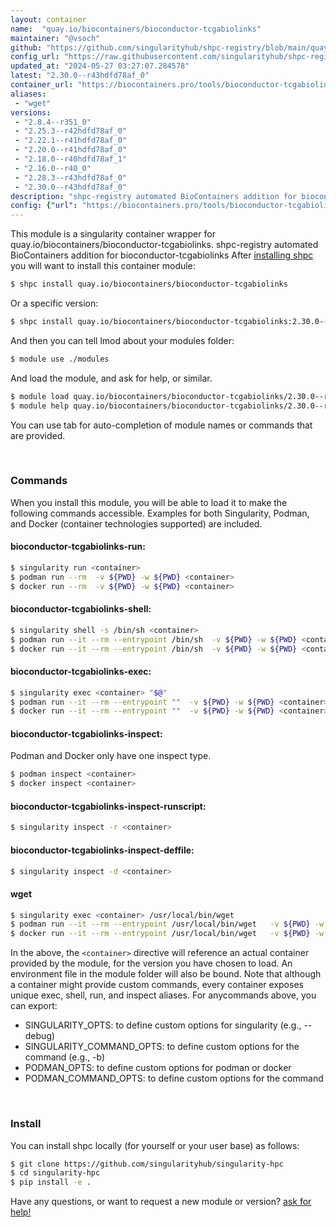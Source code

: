 ```yaml
---
layout: container
name:  "quay.io/biocontainers/bioconductor-tcgabiolinks"
maintainer: "@vsoch"
github: "https://github.com/singularityhub/shpc-registry/blob/main/quay.io/biocontainers/bioconductor-tcgabiolinks/container.yaml"
config_url: "https://raw.githubusercontent.com/singularityhub/shpc-registry/main/quay.io/biocontainers/bioconductor-tcgabiolinks/container.yaml"
updated_at: "2024-05-27 03:27:07.284578"
latest: "2.30.0--r43hdfd78af_0"
container_url: "https://biocontainers.pro/tools/bioconductor-tcgabiolinks"
aliases:
 - "wget"
versions:
 - "2.8.4--r351_0"
 - "2.25.3--r42hdfd78af_0"
 - "2.22.1--r41hdfd78af_0"
 - "2.20.0--r41hdfd78af_0"
 - "2.18.0--r40hdfd78af_1"
 - "2.16.0--r40_0"
 - "2.28.3--r43hdfd78af_0"
 - "2.30.0--r43hdfd78af_0"
description: "shpc-registry automated BioContainers addition for bioconductor-tcgabiolinks"
config: {"url": "https://biocontainers.pro/tools/bioconductor-tcgabiolinks", "maintainer": "@vsoch", "description": "shpc-registry automated BioContainers addition for bioconductor-tcgabiolinks", "latest": {"2.30.0--r43hdfd78af_0": "sha256:7e8f6dd9eb9bccf32c82303f7bc551d68b1387f29d8d09333ddf9a8524011a56"}, "tags": {"2.8.4--r351_0": "sha256:5869c07ab826e15b5ec0eb991cf2130f8ee07159dfdf3bd0ed4ff2c88ef6f777", "2.25.3--r42hdfd78af_0": "sha256:66acd002968eb5d8e9d31d54333a0d64385c2faa1d74197a593b6ed9529bbaf6", "2.22.1--r41hdfd78af_0": "sha256:c65ffc8f751d4338aec03d4724d52acdd5d3c98ee139699480659392782a7bb6", "2.20.0--r41hdfd78af_0": "sha256:640d26edd969727f529aac2a3538eab53673310a86a8d2ecc2ea121e471dfee4", "2.18.0--r40hdfd78af_1": "sha256:c0ece0a64c9a5d0082ff369fac13d815a9d0e3560fa81b0fbf804bb8c4846158", "2.16.0--r40_0": "sha256:dba52bff875da6dd69cf077be2efeb9e7428adb34fc09e3ed5d74e2742bf4099", "2.28.3--r43hdfd78af_0": "sha256:2b0b967c6478bcdb29796658624a55b3ae4c16f3874c0ea3d0f9bfecfc5a22c8", "2.30.0--r43hdfd78af_0": "sha256:7e8f6dd9eb9bccf32c82303f7bc551d68b1387f29d8d09333ddf9a8524011a56"}, "docker": "quay.io/biocontainers/bioconductor-tcgabiolinks", "aliases": {"wget": "/usr/local/bin/wget"}}
---
```


This module is a singularity container wrapper for quay.io/biocontainers/bioconductor-tcgabiolinks.
shpc-registry automated BioContainers addition for bioconductor-tcgabiolinks
After [installing shpc](#install) you will want to install this container module:


```bash
$ shpc install quay.io/biocontainers/bioconductor-tcgabiolinks
```

Or a specific version:

```bash
$ shpc install quay.io/biocontainers/bioconductor-tcgabiolinks:2.30.0--r43hdfd78af_0
```

And then you can tell lmod about your modules folder:

```bash
$ module use ./modules
```

And load the module, and ask for help, or similar.

```bash
$ module load quay.io/biocontainers/bioconductor-tcgabiolinks/2.30.0--r43hdfd78af_0
$ module help quay.io/biocontainers/bioconductor-tcgabiolinks/2.30.0--r43hdfd78af_0
```

You can use tab for auto-completion of module names or commands that are provided.

<br>

### Commands

When you install this module, you will be able to load it to make the following commands accessible.
Examples for both Singularity, Podman, and Docker (container technologies supported) are included.

#### bioconductor-tcgabiolinks-run:

```bash
$ singularity run <container>
$ podman run --rm  -v ${PWD} -w ${PWD} <container>
$ docker run --rm  -v ${PWD} -w ${PWD} <container>
```

#### bioconductor-tcgabiolinks-shell:

```bash
$ singularity shell -s /bin/sh <container>
$ podman run --it --rm --entrypoint /bin/sh  -v ${PWD} -w ${PWD} <container>
$ docker run --it --rm --entrypoint /bin/sh  -v ${PWD} -w ${PWD} <container>
```

#### bioconductor-tcgabiolinks-exec:

```bash
$ singularity exec <container> "$@"
$ podman run --it --rm --entrypoint ""  -v ${PWD} -w ${PWD} <container> "$@"
$ docker run --it --rm --entrypoint ""  -v ${PWD} -w ${PWD} <container> "$@"
```

#### bioconductor-tcgabiolinks-inspect:

Podman and Docker only have one inspect type.

```bash
$ podman inspect <container>
$ docker inspect <container>
```

#### bioconductor-tcgabiolinks-inspect-runscript:

```bash
$ singularity inspect -r <container>
```

#### bioconductor-tcgabiolinks-inspect-deffile:

```bash
$ singularity inspect -d <container>
```


#### wget

```bash
$ singularity exec <container> /usr/local/bin/wget
$ podman run --it --rm --entrypoint /usr/local/bin/wget   -v ${PWD} -w ${PWD} <container> -c " $@"
$ docker run --it --rm --entrypoint /usr/local/bin/wget   -v ${PWD} -w ${PWD} <container> -c " $@"
```



In the above, the `<container>` directive will reference an actual container provided
by the module, for the version you have chosen to load. An environment file in the
module folder will also be bound. Note that although a container
might provide custom commands, every container exposes unique exec, shell, run, and
inspect aliases. For anycommands above, you can export:

 - SINGULARITY_OPTS: to define custom options for singularity (e.g., --debug)
 - SINGULARITY_COMMAND_OPTS: to define custom options for the command (e.g., -b)
 - PODMAN_OPTS: to define custom options for podman or docker
 - PODMAN_COMMAND_OPTS: to define custom options for the command

<br>

### Install

You can install shpc locally (for yourself or your user base) as follows:

```bash
$ git clone https://github.com/singularityhub/singularity-hpc
$ cd singularity-hpc
$ pip install -e .
```

Have any questions, or want to request a new module or version? [ask for help!](https://github.com/singularityhub/singularity-hpc/issues)